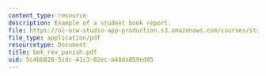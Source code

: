 ```yaml
---
content_type: resource
description: Example of a student book report.
file: https://ol-ocw-studio-app-production.s3.amazonaws.com/courses/sts-471j-engineering-apollo-the-moon-project-as-a-complex-system-spring-2007/5c4bb8285cdc41c382eca48da859ed85_bok_rev_panish.pdf
file_type: application/pdf
resourcetype: Document
title: bok_rev_panish.pdf
uid: 5c4bb828-5cdc-41c3-82ec-a48da859ed85
---
```

